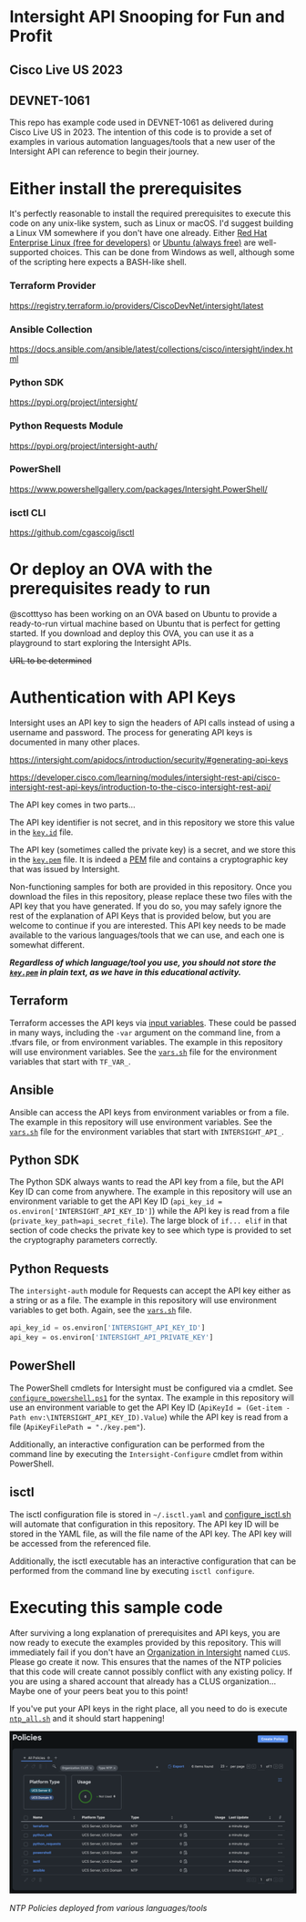 # Intersight API Snooping for Fun and Profit
## Cisco Live US 2023
## DEVNET-1061

This repo has example code used in DEVNET-1061 as delivered during Cisco Live US in 2023.  The intention of this code is to provide a set of examples in various automation languages/tools that a new user of the Intersight API can reference to begin their journey.

# Either install the prerequisites
It's perfectly reasonable to install the required prerequisites to execute this code on any unix-like system, such as Linux or macOS.  I'd suggest building a Linux VM somewhere if you don't have one already.  Either [Red Hat Enterprise Linux (free for developers)](https://developers.redhat.com/products/rhel/overview) or [Ubuntu (always free)](https://ubuntu.com/download/server) are well-supported choices.  This can be done from Windows as well, although some of the scripting here expects a BASH-like shell.

### Terraform Provider
https://registry.terraform.io/providers/CiscoDevNet/intersight/latest

### Ansible Collection
https://docs.ansible.com/ansible/latest/collections/cisco/intersight/index.html

### Python SDK
https://pypi.org/project/intersight/

### Python Requests Module
https://pypi.org/project/intersight-auth/

### PowerShell
https://www.powershellgallery.com/packages/Intersight.PowerShell/

### isctl CLI
https://github.com/cgascoig/isctl

# Or deploy an OVA with the prerequisites ready to run

@scotttyso has been working on an OVA based on Ubuntu to provide a ready-to-run virtual machine based on Ubuntu that is perfect for getting started.  If you download and deploy this OVA, you can use it as a playground to start exploring the Intersight APIs.

~~URL to be determined~~

# Authentication with API Keys

Intersight uses an API key to sign the headers of API calls instead of using a username and password.  The process for generating API keys is documented in many other places.

https://intersight.com/apidocs/introduction/security/#generating-api-keys

https://developer.cisco.com/learning/modules/intersight-rest-api/cisco-intersight-rest-api-keys/introduction-to-the-cisco-intersight-rest-api/

The API key comes in two parts…

The API key identifier is not secret, and in this repository we store this value in the [`key.id`](key.id) file.

The API key (sometimes called the private key) is a secret, and we store this in the [`key.pem`](key.pem) file.  It is indeed a [PEM](https://en.wikipedia.org/wiki/Privacy-Enhanced_Mail) file and contains a cryptographic key that was issued by Intersight.

Non-functioning samples for both are provided in this repository.  Once you download the files in this repository, please replace these two files with the API key that you have generated.  If you do so, you may safely ignore the rest of the explanation of API Keys that is provided below, but you are welcome to continue if you are interested.  This API key needs to be made available to the various languages/tools that we can use, and each one is somewhat different.  

***Regardless of which language/tool you use, you should not store the [`key.pem`](key.pem) in plain text, as we have in this educational activity.***

## Terraform

Terraform accesses the API keys via [input variables](https://developer.hashicorp.com/terraform/language/values/variables).  These could be passed in many ways, including the `-var` argument on the command line, from a .tfvars file, or from environment variables.  The example in this repository will use environment variables.  See the [`vars.sh`](vars.sh) file for the environment variables that start with `TF_VAR_`.

## Ansible

Ansible can access the API keys from environment variables or from a file.  The example in this repository will use environment variables.  See the [`vars.sh`](vars.sh) file for the environment variables that start with `INTERSIGHT_API_`.

## Python SDK

The Python SDK always wants to read the API key from a file, but the API Key ID can come from anywhere.  The example in this repository will use an environment variable to get the API Key ID (`api_key_id = os.environ['INTERSIGHT_API_KEY_ID']`) while the API key is read from a file (`private_key_path=api_secret_file`).  The large block of `if... elif` in that section of code checks the private key to see which type is provided to set the cryptography parameters correctly.

## Python Requests

The `intersight-auth` module for Requests can accept the API key either as a string or as a file.  The example in this repository will use environment variables to get both.  Again, see the [`vars.sh`](vars.sh) file.

```python
api_key_id = os.environ['INTERSIGHT_API_KEY_ID']
api_key = os.environ['INTERSIGHT_API_PRIVATE_KEY']
```

## PowerShell

The PowerShell cmdlets for Intersight must be configured via a cmdlet.  See [`configure_powershell.ps1`](configure_powershell.ps1) for the syntax.  The example in this repository will use an environment variable to get the API Key ID (`ApiKeyId = (Get-item -Path env:\INTERSIGHT_API_KEY_ID).Value`) while the API key is read from a file (`ApiKeyFilePath = "./key.pem"`).

Additionally, an interactive configuration can be performed from the command line by executing the `Intersight-Configure` cmdlet from within PowerShell.

## isctl

The isctl configuration file is stored in `~/.isctl.yaml` and [configure_isctl.sh](configure_isctl.sh) will automate that configuration in this repository.  The API key ID will be stored in the YAML file, as will the file name of the API key.  The API key will be accessed from the referenced file.

Additionally, the isctl executable has an interactive configuration that can be performed from the command line by executing `isctl configure`.

# Executing this sample code

After surviving a long explanation of prerequisites and API keys, you are now ready to execute the examples provided by this repository.  This will immediately fail if you don't have an [Organization in Intersight](https://intersight.com/help/saas/resources/RBAC#organizations) named `CLUS`.  Please go create it now.  This ensures that the names of the NTP policies that this code will create cannot possibly conflict with any existing policy.  If you are using a shared account that already has a CLUS organization…  Maybe one of your peers beat you to this point!

If you've put your API keys in the right place, all you need to do is execute [`ntp_all.sh`](ntp_all.sh) and it should start happening!

![NTP Policies](ntp.png)

*NTP Policies deployed from various languages/tools*
